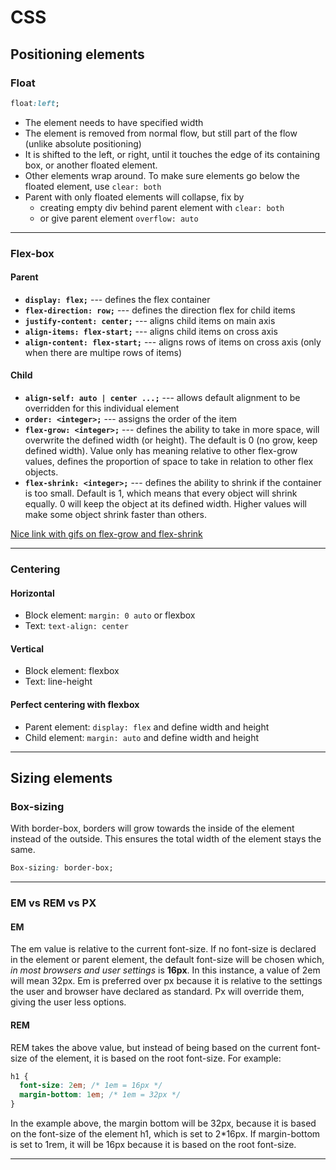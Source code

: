 # CSS

## Positioning elements

### Float

```css
float:left;
```

* The element needs to have specified width
* The element is removed from normal flow, but still part of the flow (unlike absolute positioning)
* It is shifted to the left, or right, until it touches the edge of its containing box, or another floated element.
* Other elements wrap around. To make sure elements go below the floated element, use `clear: both`
* Parent with only floated elements will collapse, fix by 
    * creating empty div behind parent element with `clear: both`
    * or give parent element `overflow: auto`
---

### Flex-box

#### Parent

* **`display: flex;`** --- defines the flex container
* **`flex-direction: row;`** --- defines the direction flex for child items
* **`justify-content: center;`** --- aligns child items on main axis
* **`align-items: flex-start;`** --- aligns child items on cross axis
* **`align-content: flex-start;`** --- aligns rows of items on cross axis (only when there are multipe rows of items)

#### Child

* **`align-self: auto | center ...;`** --- allows default alignment to be overridden for this individual element
* **`order: <integer>;`** --- assigns the order of the item
* **`flex-grow: <integer>;`** --- defines the ability to take in more space, will overwrite the defined width (or height). The default is 0 (no grow, keep defined width). Value only has meaning relative to other flex-grow values, defines the proportion of space to take in relation to other flex objects.
* **`flex-shrink: <integer>;`** --- defines the ability to shrink if the container is too small. Default is 1, which means that every object will shrink equally. 0 will keep the object at its defined width. Higher values will make some object shrink faster than others.

[Nice link with gifs on flex-grow and flex-shrink](https://medium.freecodecamp.org/even-more-about-how-flexbox-works-explained-in-big-colorful-animated-gifs-a5a74812b053)

---

### Centering

#### Horizontal

* Block element: `margin: 0 auto` or flexbox
* Text: `text-align: center` 

#### Vertical

* Block element: flexbox
* Text: line-height

#### Perfect centering with flexbox

* Parent element: `display: flex` and define width and height
* Child element: `margin: auto` and define width and height

---


## Sizing elements


### Box-sizing

With border-box, borders will grow towards the inside of the element instead of the outside. This ensures the total width of the element stays the same.

```css
Box-sizing: border-box;
```
---

### EM vs REM vs PX

#### EM

The em value is relative to the current font-size. If no font-size is declared in the element or parent element, the default font-size will be chosen which, *in most browsers and user settings* is **16px**.
In this instance, a value of 2em will mean 32px. Em is preferred over px because it is relative to the settings the user and browser have declared as standard. Px will override them, giving the user less options.

#### REM

REM takes the above value, but instead of being based on the current font-size of the element, it is based on the root font-size.
For example:

```css
h1 {
  font-size: 2em; /* 1em = 16px */
  margin-bottom: 1em; /* 1em = 32px */
}
```

In the example above, the margin bottom will be 32px, because it is based on the font-size of the element h1, which is set to 2*16px.
If margin-bottom is set to 1rem, it will be 16px because it is based on the root font-size.

---